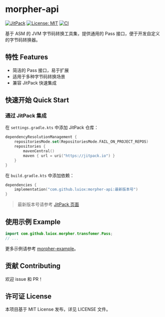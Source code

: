 # morpher-api
[![JitPack](https://jitpack.io/v/luiox/morpher-api.svg)](https://jitpack.io/#luiox/morpher-api)
[![License: MIT](https://img.shields.io/badge/License-MIT-yellow.svg)](LICENSE)
[![CI](https://github.com/luiox/morpher-api/actions/workflows/ci.yml/badge.svg)](https://github.com/luiox/morpher-api/actions)

基于 ASM 的 JVM 字节码转换工具集，提供通用的 Pass 接口，便于开发自定义的字节码转换器。

## 特性 Features
- 简洁的 Pass 接口，易于扩展
- 适用于多种字节码转换场景
- 兼容 JitPack 快速集成

## 快速开始 Quick Start

### 通过 JitPack 集成

在 `settings.gradle.kts` 中添加 JitPack 仓库：

```kotlin
dependencyResolutionManagement {
    repositoriesMode.set(RepositoriesMode.FAIL_ON_PROJECT_REPOS)
    repositories {
        mavenCentral()
        maven { url = uri("https://jitpack.io") }
    }
}
```

在 `build.gradle.kts` 中添加依赖：

```kotlin
dependencies {
    implementation("com.github.luiox:morpher-api:最新版本号")
}
```
> 最新版本号请参考 [JitPack 页面](https://jitpack.io/#luiox/morpher-api)

## 使用示例 Example

```java
import com.github.luiox.morpher.transfomer.Pass;
// ...
```

更多示例请参考 [morpher-example](../morpher-example)。

## 贡献 Contributing
欢迎 issue 和 PR！

## 许可证 License
本项目基于 MIT License 发布，详见 LICENSE 文件。
